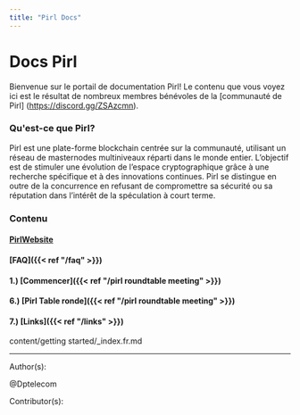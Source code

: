 ```yaml
---
title: "Pirl Docs"
---
```


# Docs Pirl

Bienvenue sur le portail de documentation Pirl! Le contenu que vous voyez ici est le résultat de nombreux membres bénévoles de la [communauté de Pirl] (https://discord.gg/ZSAzcmn).

### Qu'est-ce que Pirl?



Pirl est une plate-forme blockchain centrée sur la communauté, utilisant un réseau de masternodes multiniveaux réparti dans le monde entier. L’objectif est de stimuler une évolution de l’espace cryptographique grâce à une recherche spécifique et à des innovations continues. Pirl se distingue en outre de la concurrence en refusant de compromettre sa sécurité ou sa réputation dans l’intérêt de la spéculation à court terme.

### Contenu
#### [PirlWebsite](https://pirl.io/en/ "PirlWebsite")
#### [FAQ]({{< ref "/faq" >}})
#### 1.) [Commencer]({{< ref "/pirl roundtable meeting" >}})

#### 6.) [Pirl Table ronde]({{< ref "/pirl roundtable meeting" >}})
#### 7.) [Links]({{< ref "/links" >}})


content/getting started/_index.fr.md


---
Author(s):


@Dptelecom


Contributor(s):

